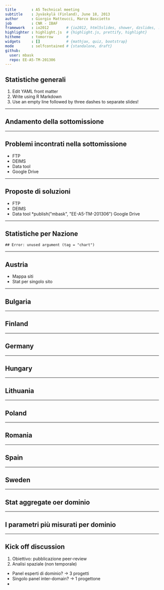 ```yaml
---
title       : A5 Technical meeting
subtitle    : Jyväskylä (Finland), June 18, 2013
author      : Giorgio Matteucci, Marco Bascietto
job         : CNR - IBAF
framework   : io2012        # {io2012, html5slides, shower, dzslides, ...}
highlighter : highlight.js  # {highlight.js, prettify, highlight}
hitheme     : tomorrow      # 
widgets     : []            # {mathjax, quiz, bootstrap}
mode        : selfcontained # {standalone, draft}
github:
  user: mbask
  repo: EE-A5-TM-201306
---
```








## Statistiche generali

1. Edit YAML front matter
2. Write using R Markdown
3. Use an empty line followed by three dashes to separate slides!

---
## Andamento della sottomissione



---
## Problemi incontrati nella sottomissione

* FTP
* DEIMS
* Data tool
* Google Drive



---
## Proposte di soluzioni

* FTP
* DEIMS
* Data tool
*publish("mbask", "EE-A5-TM-201306")
 Google Drive



---
## Statistiche per Nazione


```
## Error: unused argument (tag = "chart")
```


---
## Austria

* Mappa siti
* Stat per singolo sito


---
## Bulgaria








---
## Finland



---
## Germany



---
## Hungary



---
## Lithuania



---
## Poland



---
## Romania



---
## Spain



---
## Sweden




---
## Stat aggregate oer dominio



---
## I parametri più misurati per dominio


---
## Kick off discussion

1. Obiettivo: pubblicazione peer-review
2. Analisi spaziale (non temporale)

* Panel esperti di dominio? -> 3 progetti
* Singolo panel inter-domain? -> 1 progettone
* 



